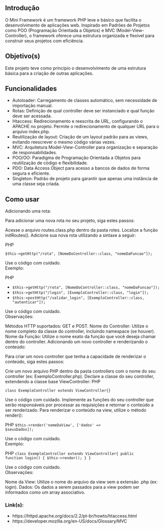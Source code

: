 <h2>Introdução</h2>
<p>
    O Mini Framework é um framework PHP leve e básico que facilita o desenvolvimento de aplicações web. 
    Inspirado em Padrões de Projetos como POO (Programação Orientada a Objetos) e MVC (Model-View-Controller), 
    o framework oferece uma estrutura organizada e flexível para construir seus projetos com eficiência.
</p>

<h2>Objetivo(s)</h2>
<p>
    Este projeto teve como princípio o desenvolvimento de uma estrutura básica para a criação de outras aplicações.
</p>


<h2>Funcionalidades</h2>
<ul>
    <li>Autoloader: Carregamento de classes automático, sem necessidade de importação manual.</li>
    <li>Rotas: Definição de qual controller deve ser instanciado e qual função deve ser acessada.</li>
    <li>Htaccess: Redirecionamento e reescrita de URL, configurando o APACHE no projeto. Permite o redirecionamento de qualquer URL para o arquivo index.php.</li>
    <li>Reutilização de layout: Criação de um layout padrão para as views, evitando reescrever o mesmo código várias vezes.</li>
    <li>MVC: Arquitetura Model-View-Controller para organização e separação de responsabilidades.</li>
    <li>POO/OO: Paradigma de Programação Orientada a Objetos para reutilização de código e flexibilidade.</li>
    <li>PDO: Data Access Object para acesso a bancos de dados de forma segura e eficiente.</li>
    <li>Singleton: Padrão de projeto para garantir que apenas uma instância de uma classe seja criada.</li>
</ul>

<h2>Como usar</h2>
Adicionando uma rota:

Para adicionar uma nova rota no seu projeto, siga estes passos:

Acesse o arquivo routes.class.php dentro da pasta rotes.
Localize a função initRoutes().
Adicione sua nova rota utilizando a sintaxe a seguir:

<p>PHP</p>
<code>$this->getHttp("/rota", [NomeDoController::class, "nomeDaFuncao"]);</code>

Use o código com cuidado.<br>
Exemplo:

<p>PHP</p>
<ul>
    <li><code>$this->getHttp("/rota", [NomeDoController::class, "nomeDaFuncao"]);</code></li>
    <li><code>$this->getHttp("/login", [ExemploController::class, "login"]);</code></li>
    <li><code>$this->postHttp("/validar_login", [ExemploController::class, "autenticar"]);</code></li>
</ul>




Use o código com cuidado.<br>
Observações:

Métodos HTTP suportados: GET e POST.
Nome do Controller: Utilize o nome completo da classe do controller, incluindo namespace (se houver).
Nome da Função: Utilize o nome exato da função que você deseja chamar dentro do controller.
Adicionando um novo controller e renderizando o conteúdo:

Para criar um novo controller que tenha a capacidade de renderizar o conteúdo, siga estes passos:

Crie um novo arquivo PHP dentro da pasta controllers com o nome do seu controller (ex: ExemploController.php).
Declare a classe do seu controller, extendendo a classe base ViewController:
PHP

<code>class ExemploController extends ViewController{}</code>

Use o código com cuidado.
Implemente as funções do seu controller que serão responsáveis por processar as requisições e retornar o conteúdo a ser renderizado.
Para renderizar o conteúdo na view, utilize o método render():

PHP
<code>$this->render('nomeDaView', ['dados' => $seusDados]);</code>

Use o código com cuidado.<br>
Exemplo:

PHP
<code>class ExemploController extends ViewController{ public function login() { $this->render(); } }</code>

Use o código com cuidado.<br>
Observações:

Nome da View: Utilize o nome do arquivo da view sem a extensão .php (ex: login).
Dados: Os dados a serem passados para a view podem ser informados como um array associativo.

<h3>Link(s):</h3>
<ul>
    <li>https://httpd.apache.org/docs/2.2/pt-br/howto/htaccess.html</li>
    <li>https://developer.mozilla.org/en-US/docs/Glossary/MVC</li>
</ul>